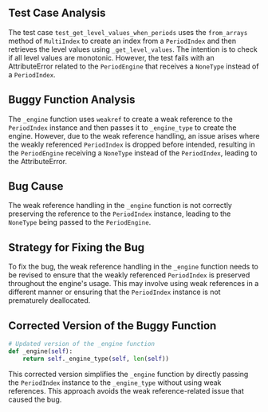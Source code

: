 ## Test Case Analysis
The test case `test_get_level_values_when_periods` uses the `from_arrays` method of `MultiIndex` to create an index from a `PeriodIndex` and then retrieves the level values using `_get_level_values`. The intention is to check if all level values are monotonic. However, the test fails with an AttributeError related to the `PeriodEngine` that receives a `NoneType` instead of a `PeriodIndex`.

## Buggy Function Analysis
The `_engine` function uses `weakref` to create a weak reference to the `PeriodIndex` instance and then passes it to `_engine_type` to create the engine. However, due to the weak reference handling, an issue arises where the weakly referenced `PeriodIndex` is dropped before intended, resulting in the `PeriodEngine` receiving a `NoneType` instead of the `PeriodIndex`, leading to the AttributeError.

## Bug Cause
The weak reference handling in the `_engine` function is not correctly preserving the reference to the `PeriodIndex` instance, leading to the `NoneType` being passed to the `PeriodEngine`.

## Strategy for Fixing the Bug
To fix the bug, the weak reference handling in the `_engine` function needs to be revised to ensure that the weakly referenced `PeriodIndex` is preserved throughout the engine's usage. This may involve using weak references in a different manner or ensuring that the `PeriodIndex` instance is not prematurely deallocated.

## Corrected Version of the Buggy Function
```python
# Updated version of the _engine function
def _engine(self):
    return self._engine_type(self, len(self))
```

This corrected version simplifies the `_engine` function by directly passing the `PeriodIndex` instance to the `_engine_type` without using weak references. This approach avoids the weak reference-related issue that caused the bug.